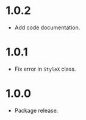 # 1.0.2

* Add code documentation.

# 1.0.1

* Fix error in `StyleX` class.

# 1.0.0

* Package release.
